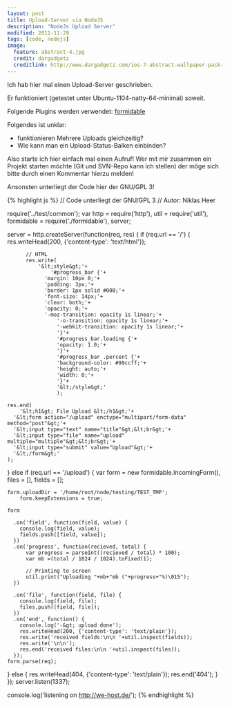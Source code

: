 ```yaml
---
layout: post
title: Upload-Server via NodeJS
description: "NodeJs Upload Server"
modified: 2011-11-29
tags: [code, nodejs]
image:
  feature: abstract-4.jpg
  credit: dargadgetz
  creditlink: http://www.dargadgetz.com/ios-7-abstract-wallpaper-pack-for-iphone-5-and-ipod-touch-retina/
---
```


Ich hab hier mal einen Upload-Server geschrieben.

Er funktioniert (getestet unter Ubuntu-1104-natty-64-minimal) soweit.

Folgende Plugins werden verwendet: [formidable](https://github.com/felixge/node-formidable)

Folgendes ist unklar:

* funktionieren Mehrere Uploads gleichzeitig?
* Wie kann man ein Upload-Status-Balken einbinden?

Also starte ich hier einfach mal einen Aufruf!
Wer mit mir zusammen ein Projekt starten möchte (Git und SVN-Repo kann ich stellen) der möge sich bitte durch einen Kommentar hierzu melden!

Ansonsten unterliegt der Code hier der GNU/GPL 3!

{% highlight js %}
// Code unterliegt der GNU/GPL 3
// Autor: Niklas Heer
 
require('../test/common');
var http = require('http'),
    util = require('util'),
    formidable = require('./formidable'),
    server;
 
server = http.createServer(function(req, res) {
  if (req.url == '/') {
    res.writeHead(200, {'content-type': 'text/html'});
 
          // HTML
          res.write(
              '&lt;style&gt;'+
                  '#progress_bar {'+
                'margin: 10px 0;'+
                'padding: 3px;'+
                'border: 1px solid #000;'+
                'font-size: 14px;'+
                'clear: both;'+
                'opacity: 0;'+
                '-moz-transition: opacity 1s linear;'+
                    '-o-transition: opacity 1s linear;'+
                    '-webkit-transition: opacity 1s linear;'+
                    '}'+
                    '#progress_bar.loading {'+
                    'opacity: 1.0;'+
                    '}'+
                    '#progress_bar .percent {'+
                    'background-color: #99ccff;'+
                    'height: auto;'+
                    'width: 0;'+
                    '}'+
                    '&lt;/style&gt;'
                    );              
 
    res.end(
        '&lt;h1&gt; File Upload &lt;/h1&gt;'+
      '&lt;form action="/upload" enctype="multipart/form-data" method="post"&gt;'+
      '&lt;input type="text" name="title"&gt;&lt;br&gt;'+
      '&lt;input type="file" name="upload" multiple="multiple"&gt;&lt;br&gt;'+
      '&lt;input type="submit" value="Upload"&gt;'+
      '&lt;/form&gt;'
    );
 
  } else if (req.url == '/upload') {
    var form = new formidable.IncomingForm(),
        files = [],
        fields = [];
 
    form.uploadDir = '/home/root/node/testing/TEST_TMP';
        form.keepExtensions = true;
 
    form
 
      .on('field', function(field, value) {
        console.log(field, value);
        fields.push([field, value]);
      })
      .on('progress', function(recieved, total) {
          var progress = parseInt((recieved / total) * 100);
          var mb =(total / 1024 / 1024).toFixed(1);
 
          // Printing to screen
          util.print("Uploading "+mb+"mb ("+progress+"%)\015");
      })
 
      .on('file', function(field, file) {
        console.log(field, file);
        files.push([field, file]);
      })
      .on('end', function() {
        console.log('-&gt; upload done');
        res.writeHead(200, {'content-type': 'text/plain'});
        res.write('received fields:\n\n '+util.inspect(fields));
        res.write('\n\n');
        res.end('received files:\n\n '+util.inspect(files));
      });
    form.parse(req);
  } else {
    res.writeHead(404, {'content-type': 'text/plain'});
    res.end('404');
  }
});
server.listen(1337);
 
console.log('listening on http://we-host.de/');
{% endhighlight %}
